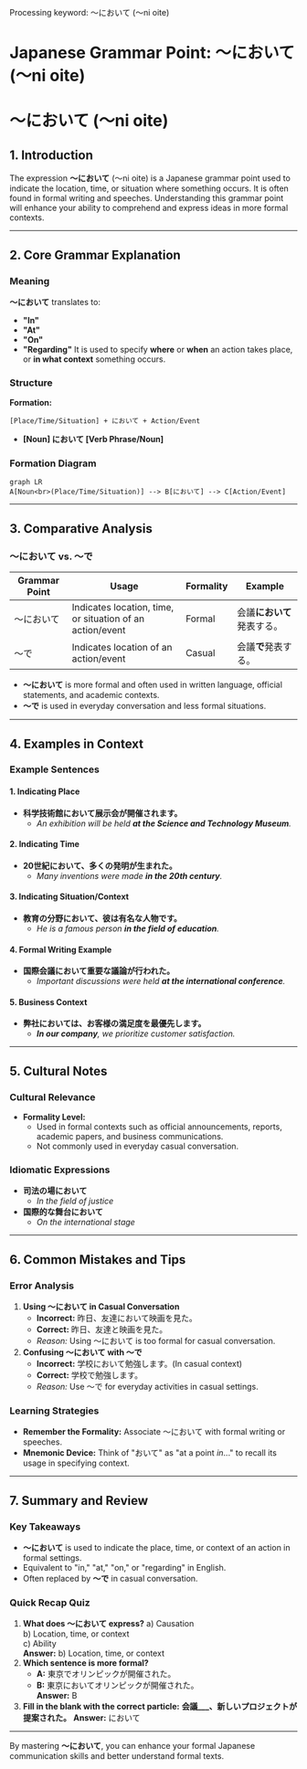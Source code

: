 Processing keyword: ～において (〜ni oite)
# Japanese Grammar Point: ～において (〜ni oite)
# ～において (〜ni oite)
## 1. Introduction
The expression **～において** (〜ni oite) is a Japanese grammar point used to indicate the location, time, or situation where something occurs. It is often found in formal writing and speeches. Understanding this grammar point will enhance your ability to comprehend and express ideas in more formal contexts.

---
## 2. Core Grammar Explanation
### Meaning
**～において** translates to:
- **"In"**
- **"At"**
- **"On"**
- **"Regarding"**
It is used to specify **where** or **when** an action takes place, or **in what context** something occurs.
### Structure
**Formation:**
```
[Place/Time/Situation] + において + Action/Event
```
- **[Noun] において [Verb Phrase/Noun]**
### Formation Diagram
```mermaid
graph LR
A[Noun<br>(Place/Time/Situation)] --> B[において] --> C[Action/Event]
```
---
## 3. Comparative Analysis
### ～において vs. ～で
| Grammar Point | Usage                | Formality | Example                              |
|---------------|----------------------|-----------|--------------------------------------|
| ～において    | Indicates location, time, or situation of an action/event | Formal    | 会議**において**発表する。 |
| ～で          | Indicates location of an action/event           | Casual    | 会議**で**発表する。         |
- **～において** is more formal and often used in written language, official statements, and academic contexts.
- **～で** is used in everyday conversation and less formal situations.
---
## 4. Examples in Context
### Example Sentences
#### 1. Indicating Place
- **科学技術館において展示会が開催されます。**
  - *An exhibition will be held **at the Science and Technology Museum**.*
#### 2. Indicating Time
- **20世紀において、多くの発明が生まれた。**
  - *Many inventions were made **in the 20th century**.*
#### 3. Indicating Situation/Context
- **教育の分野において、彼は有名な人物です。**
  - *He is a famous person **in the field of education**.*
#### 4. Formal Writing Example
- **国際会議において重要な議論が行われた。**
  - *Important discussions were held **at the international conference**.*
#### 5. Business Context
- **弊社においては、お客様の満足度を最優先します。**
  - ***In our company**, we prioritize customer satisfaction.*
---
## 5. Cultural Notes
### Cultural Relevance
- **Formality Level:**
  - Used in formal contexts such as official announcements, reports, academic papers, and business communications.
  - Not commonly used in everyday casual conversation.
### Idiomatic Expressions
- **司法の場において**
  - *In the field of justice*
- **国際的な舞台において**
  - *On the international stage*
---
## 6. Common Mistakes and Tips
### Error Analysis
1. **Using ～において in Casual Conversation**
   - **Incorrect:** 昨日、友達において映画を見た。
   - **Correct:** 昨日、友達と映画を見た。
   - *Reason:* Using ～において is too formal for casual conversation.
2. **Confusing ～において with ～で**
   - **Incorrect:** 学校において勉強します。(In casual context)
   - **Correct:** 学校で勉強します。
   - *Reason:* Use ～で for everyday activities in casual settings.
### Learning Strategies
- **Remember the Formality:** Associate ～において with formal writing or speeches.
- **Mnemonic Device:** Think of "おいて" as "at a point *in*..." to recall its usage in specifying context.
---
## 7. Summary and Review
### Key Takeaways
- **～において** is used to indicate the place, time, or context of an action in formal settings.
- Equivalent to "in," "at," "on," or "regarding" in English.
- Often replaced by **～で** in casual conversation.
### Quick Recap Quiz
1. **What does ～において express?**
   a) Causation  
   b) Location, time, or context  
   c) Ability  
   **Answer:** b) Location, time, or context
2. **Which sentence is more formal?**
   - **A:** 東京でオリンピックが開催された。  
   - **B:** 東京においてオリンピックが開催された。  
   **Answer:** B
3. **Fill in the blank with the correct particle:**
   **会議___、新しいプロジェクトが提案された。**
   **Answer:** において
---
By mastering **～において**, you can enhance your formal Japanese communication skills and better understand formal texts.
